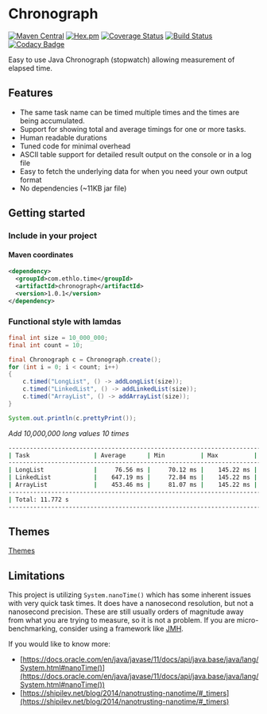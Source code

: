 # Chronograph

[![Maven Central](https://img.shields.io/maven-central/v/com.ethlo.time/chronograph.svg)](http://search.maven.org/#search%7Cga%7C1%7Cg%3A%22com.ethlo.time%22%20a%3A%22chronograph%22)
[![Hex.pm](https://img.shields.io/hexpm/l/plug.svg)](LICENSE)
[![Coverage Status](https://coveralls.io/repos/github/ethlo/chronograph/badge.svg?branch=master&kill_cache=3)](https://coveralls.io/github/ethlo/chronograph?branch=master)
[![Build Status](https://travis-ci.org/ethlo/chronograph.svg?branch=master)](https://travis-ci.org/ethlo/chronograph)
[![Codacy Badge](https://api.codacy.com/project/badge/Grade/0d9d2c9bfddc400f84203aa82a55f211)](https://www.codacy.com/app/morten/chronograph?utm_source=github.com&amp;utm_medium=referral&amp;utm_content=ethlo/chronograph&amp;utm_campaign=Badge_Grade)

Easy to use Java Chronograph (stopwatch) allowing measurement of elapsed time.

## Features
  * The same task name can be timed multiple times and the times are being accumulated.
  * Support for showing total and average timings for one or more tasks.
  * Human readable durations
  * Tuned code for minimal overhead
  * ASCII table support for detailed result output on the console or in a log file
  * Easy to fetch the underlying data for when you need your own output format
  * No dependencies (~11KB jar file)

## Getting started

### Include in your project

#### Maven coordinates
```xml
<dependency>
  <groupId>com.ethlo.time</groupId>
  <artifactId>chronograph</artifactId>
  <version>1.0.1</version>
</dependency>
``` 

### Functional style with lamdas

```java
final int size = 10_000_000;
final int count = 10;

final Chronograph c = Chronograph.create();
for (int i = 0; i < count; i++)
{
    c.timed("LongList", () -> addLongList(size));
    c.timed("LinkedList", () -> addLinkedList(size));
    c.timed("ArrayList", () -> addArrayList(size));
}

System.out.println(c.prettyPrint());
```

*Add 10,000,000 long values 10 times*
```bash
----------------------------------------------------------------------------------------------------------------------------------------------------------
| Task                  | Average      | Min          | Max          | Median       | Std dev      | 90th pctl    | Total       | Invocations   | %      |    
----------------------------------------------------------------------------------------------------------------------------------------------------------
| LongList              |     76.56 ms |     70.12 ms |    145.22 ms |     72.83 ms |      2.15 ms |     85.84 ms |   765.65 ms |            10 |   6.5% |
| LinkedList            |    647.19 ms |     72.84 ms |    145.22 ms |    279.40 ms |    199.95 ms |      1.244 s |     6.472 s |            10 |  55.0% |
| ArrayList             |    453.46 ms |     81.07 ms |    145.22 ms |     84.41 ms |    337.66 ms |    163.18 ms |     4.535 s |            10 |  38.5% |
----------------------------------------------------------------------------------------------------------------------------------------------------------
| Total: 11.772 s                                                                                                                                        |
----------------------------------------------------------------------------------------------------------------------------------------------------------
```

## Themes
[Themes](doc/themes01.png "Themes")



## Limitations
This project is utilizing `System.nanoTime()` which has some inherent issues with very quick task times. It does have a nanosecond resolution, but not a nanosecond precision. These are still usually orders of magnitude away from what you are trying to measure, so it is not a problem. If you are micro-benchmarking, consider using a framework like [JMH](https://mvnrepository.com/artifact/org.openjdk.jmh/jmh-core).

If you would like to know more:
  * [https://docs.oracle.com/en/java/javase/11/docs/api/java.base/java/lang/System.html#nanoTime()](https://docs.oracle.com/en/java/javase/11/docs/api/java.base/java/lang/System.html#nanoTime())
  * [https://shipilev.net/blog/2014/nanotrusting-nanotime/#_timers](https://shipilev.net/blog/2014/nanotrusting-nanotime/#_timers)
